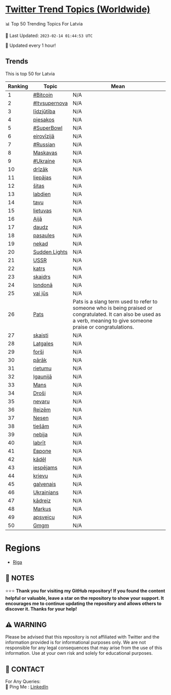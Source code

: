 [Twitter Trend Topics (Worldwide)](https://github.com/ErcinDedeoglu/Twitter-Trend-Topics)
==========


📊 Top 50 Trending Topics For Latvia

📆 Last Updated: `2023-02-14 01:44:53 UTC`

🔧 Updated every 1 hour!


## Trends

This is top 50 for Latvia

| Ranking | Topic | Mean |
| ------- | ------------ | ------------ |
| 1 | [#Bitcoin](http://twitter.com/search?q=%23Bitcoin) | N/A |
| 2 | [#ltvsupernova](http://twitter.com/search?q=%23ltvsupernova) | N/A |
| 3 | [līdzjūtība](http://twitter.com/search?q=l%c4%abdzj%c5%abt%c4%abba) | N/A |
| 4 | [piesakos](http://twitter.com/search?q=piesakos) | N/A |
| 5 | [#SuperBowl](http://twitter.com/search?q=%23SuperBowl) | N/A |
| 6 | [eirovīzijā](http://twitter.com/search?q=eirov%c4%abzij%c4%81) | N/A |
| 7 | [#Russian](http://twitter.com/search?q=%23Russian) | N/A |
| 8 | [Maskavas](http://twitter.com/search?q=Maskavas) | N/A |
| 9 | [#Ukraine](http://twitter.com/search?q=%23Ukraine) | N/A |
| 10 | [drīzāk](http://twitter.com/search?q=dr%c4%abz%c4%81k) | N/A |
| 11 | [liepājas](http://twitter.com/search?q=liep%c4%81jas) | N/A |
| 12 | [šitas](http://twitter.com/search?q=%c5%a1itas) | N/A |
| 13 | [labdien](http://twitter.com/search?q=labdien) | N/A |
| 14 | [tavu](http://twitter.com/search?q=tavu) | N/A |
| 15 | [lietuvas](http://twitter.com/search?q=lietuvas) | N/A |
| 16 | [Aijā](http://twitter.com/search?q=Aij%c4%81) | N/A |
| 17 | [daudz](http://twitter.com/search?q=daudz) | N/A |
| 18 | [pasaules](http://twitter.com/search?q=pasaules) | N/A |
| 19 | [nekad](http://twitter.com/search?q=nekad) | N/A |
| 20 | [Sudden Lights](http://twitter.com/search?q=Sudden+Lights) | N/A |
| 21 | [USSR](http://twitter.com/search?q=USSR) | N/A |
| 22 | [katrs](http://twitter.com/search?q=katrs) | N/A |
| 23 | [skaidrs](http://twitter.com/search?q=skaidrs) | N/A |
| 24 | [londonā](http://twitter.com/search?q=london%c4%81) | N/A |
| 25 | [vai jūs](http://twitter.com/search?q=vai+j%c5%abs) | N/A |
| 26 | [Pats](http://twitter.com/search?q=Pats) | Pats is a slang term used to refer to someone who is being praised or congratulated. It can also be used as a verb, meaning to give someone praise or congratulations. |
| 27 | [skaisti](http://twitter.com/search?q=skaisti) | N/A |
| 28 | [Latgales](http://twitter.com/search?q=Latgales) | N/A |
| 29 | [forši](http://twitter.com/search?q=for%c5%a1i) | N/A |
| 30 | [pārāk](http://twitter.com/search?q=p%c4%81r%c4%81k) | N/A |
| 31 | [rietumu](http://twitter.com/search?q=rietumu) | N/A |
| 32 | [Igaunijā](http://twitter.com/search?q=Igaunij%c4%81) | N/A |
| 33 | [Mans](http://twitter.com/search?q=Mans) | N/A |
| 34 | [Droši](http://twitter.com/search?q=Dro%c5%a1i) | N/A |
| 35 | [nevaru](http://twitter.com/search?q=nevaru) | N/A |
| 36 | [Reizēm](http://twitter.com/search?q=Reiz%c4%93m) | N/A |
| 37 | [Nesen](http://twitter.com/search?q=Nesen) | N/A |
| 38 | [tiešām](http://twitter.com/search?q=tie%c5%a1%c4%81m) | N/A |
| 39 | [nebija](http://twitter.com/search?q=nebija) | N/A |
| 40 | [labrīt](http://twitter.com/search?q=labr%c4%abt) | N/A |
| 41 | [Европе](http://twitter.com/search?q=%d0%95%d0%b2%d1%80%d0%be%d0%bf%d0%b5) | N/A |
| 42 | [kādēļ](http://twitter.com/search?q=k%c4%81d%c4%93%c4%bc) | N/A |
| 43 | [iespējams](http://twitter.com/search?q=iesp%c4%93jams) | N/A |
| 44 | [krievu](http://twitter.com/search?q=krievu) | N/A |
| 45 | [galvenais](http://twitter.com/search?q=galvenais) | N/A |
| 46 | [Ukrainians](http://twitter.com/search?q=Ukrainians) | N/A |
| 47 | [kādreiz](http://twitter.com/search?q=k%c4%81dreiz) | N/A |
| 48 | [Markus](http://twitter.com/search?q=Markus) | N/A |
| 49 | [apsveicu](http://twitter.com/search?q=apsveicu) | N/A |
| 50 | [Gmgm](http://twitter.com/search?q=Gmgm) | N/A |



# Regions

* [Riga](</Latvia/Riga.md>)



## 📝 NOTES

⭐⭐⭐ **Thank you for visiting my GitHub repository! If you found the content helpful or valuable, leave a star on the repository to show your support. It encourages me to continue updating the repository and allows others to discover it. Thanks for your help!**


## ⚠️ WARNING

Please be advised that this repository is not affiliated with Twitter and the information provided is for informational purposes only. We are not responsible for any legal consequences that may arise from the use of this information. Use at your own risk and solely for educational purposes.


## 📨 CONTACT

 For Any Queries:  
            🏓 Ping Me : [LinkedIn](https://www.linkedin.com/in/ercindedeoglu/)

